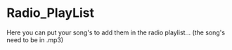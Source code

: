 # Radio_PlayList
Here you can put your song's to add them in the radio playlist... (the song's need to be in .mp3)
